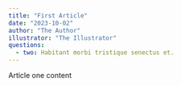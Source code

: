 ```yaml
---
title: "First Article"
date: "2023-10-02"
author: "The Author"
illustrator: "The Illustrator"
questions:
  - two: Habitant morbi tristique senectus et.
---
```


Article one content